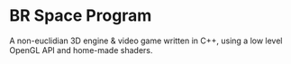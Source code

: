 # BR Space Program

A non-euclidian 3D engine & video game written in C++, using a low level OpenGL API and home-made shaders.
